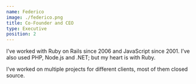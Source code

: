 ```yaml
---
name: Federico
image: ./federico.png
title: Co-Founder and CEO
type: Executive
position: 2
---
```

I’ve worked with Ruby on Rails since 2006 and JavaScript since 2001. I’ve also used PHP, Node.js and .NET; but my heart is with Ruby.

I’ve worked on multiple projects for different clients, most of them closed source.
